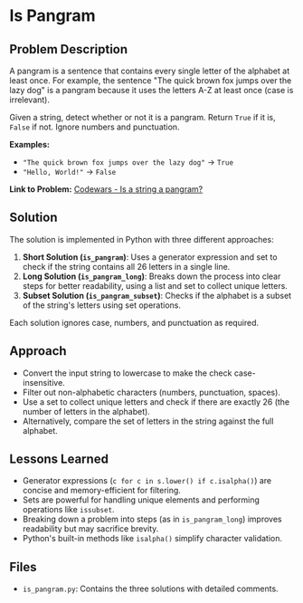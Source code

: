 # Is Pangram

## Problem Description
A pangram is a sentence that contains every single letter of the alphabet at least once. For example, the sentence "The quick brown fox jumps over the lazy dog" is a pangram because it uses the letters A-Z at least once (case is irrelevant).

Given a string, detect whether or not it is a pangram. Return `True` if it is, `False` if not. Ignore numbers and punctuation.

**Examples:**
- `"The quick brown fox jumps over the lazy dog"` → `True`
- `"Hello, World!"` → `False`

**Link to Problem:** [Codewars - Is a string a pangram?](https://www.codewars.com/kata/545cedaa9943f7fe7b000048/python)

## Solution
The solution is implemented in Python with three different approaches:
1. **Short Solution (`is_pangram`)**: Uses a generator expression and set to check if the string contains all 26 letters in a single line.
2. **Long Solution (`is_pangram_long`)**: Breaks down the process into clear steps for better readability, using a list and set to collect unique letters.
3. **Subset Solution (`is_pangram_subset`)**: Checks if the alphabet is a subset of the string's letters using set operations.

Each solution ignores case, numbers, and punctuation as required.

## Approach
- Convert the input string to lowercase to make the check case-insensitive.
- Filter out non-alphabetic characters (numbers, punctuation, spaces).
- Use a set to collect unique letters and check if there are exactly 26 (the number of letters in the alphabet).
- Alternatively, compare the set of letters in the string against the full alphabet.

## Lessons Learned
- Generator expressions (`c for c in s.lower() if c.isalpha()`) are concise and memory-efficient for filtering.
- Sets are powerful for handling unique elements and performing operations like `issubset`.
- Breaking down a problem into steps (as in `is_pangram_long`) improves readability but may sacrifice brevity.
- Python's built-in methods like `isalpha()` simplify character validation.

## Files
- `is_pangram.py`: Contains the three solutions with detailed comments.